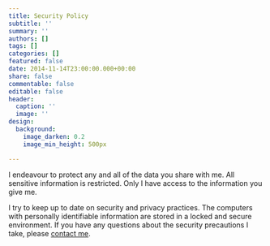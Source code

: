 ```yaml
---
title: Security Policy
subtitle: ''
summary: ''
authors: []
tags: []
categories: []
featured: false
date: 2014-11-14T23:00:00.000+00:00
share: false
commentable: false
editable: false
header:
  caption: ''
  image: ''
design:
  background:
    image_darken: 0.2
    image_min_height: 500px

---
```

I endeavour to protect any and all of the data you share with me. All sensitive information is restricted. Only I have access to the information you give me.

I try to keep up to date on security and privacy practices. The computers with personally
identifiable information are stored in a locked and secure environment. If you have any
questions about the security precautions I take, please [contact me](/#contact).